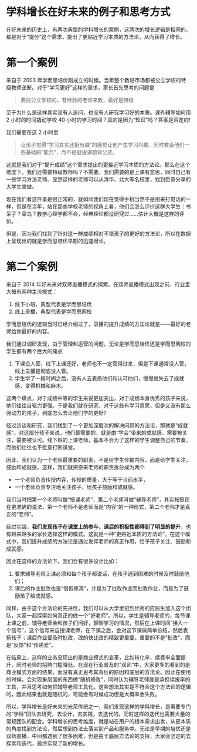 
# 学科增长在好未来的例子和思考方式


在好未来的历史上，有两次典型的学科增长的案例，这两次的增长逻辑是相同的，都是对于“提分”这个需求，提出了更贴近学习本质的方法论，从而获得了增长。

# 第一个案例

来自于 2003 年学而思培优刚成立的时候。当年整个教培市场都被公立学校的特级教师垄断。对于“学习更好”这样的需求，家长首先思考的问题是

> 要找公立学校的，有经验的老师来教，最好是特级

至于为什么是这样其实没有人追问，也没有人研究学习好的本质。课外辅导如何用 2 小时的时间撬动学校 40 小时的学习时间？真的是因为“知识”吗？答案是否定的!

我们需要在这 2 小时里

> 让孩子觉得“学习其实还挺有趣”的感觉让他产生学习兴趣，同时教会他们一些基础的“能力”，而不是就提讲题背公式。

这就是我们对于“提升成绩”这个需求提出的更接近学习本质的方法论。那么在这个维度下，我们还需要特级教师吗？不需要。我们需要的是上课有意思，同时自己有一些学习方法老师。显然这样的老师可以从清华、北大等名校里，找到愿意分享的大学生来做。

现在我们看这件事是很正常的，就如同我们现在觉得手机当然不是用来打电话的一样，但是在当年，站在那些学校老师的视角上看，他们会怎么评价这群大学生：书呆子？菜鸟？教学心理学都不会，经典理论都没研究过……估计大概是这样的评价。

但是，因为我们找到了针对这一群成绩相对不错孩子的更好的方法论，所以在数据上呈现出的就是学而思培优早期的迅速增长。

# 第二个案例

来自于 2014 年好未来对双师直播模式的探索。在双师直播模式出现之前，行业里大概有两种主流模式：

1. 线下小班，典型代表是学而思培优
2. 线上录播，典型代表是学而思网校

学而思培优的逻辑当时已经介绍过了，录播的提升成绩的方法论就是——最好的老师给你最好的内容。

我们通过调研发现，由于管理和运营的问题，无论是学而思培优还是学而思网校的学生都有两个巨大的痛点

1. 下课没人管，线下上课还好，老师也不一定管得过来，但是下课通常没人管，线上录播是彻底没人管。
2. 学生学了一段时间之后，没有人去表扬他们和认可他们，慢慢就失去了成就感，变得机械和麻木。

这两个痛点，对于成绩中等的学生来说更加突出，对于成绩本身优秀的孩子来说，他们往往自驱力更强。于是我们就在研究，对于这些有学习意愿，但是又没有那么强动力的孩子，到底怎么去让他们学的更好?

经过访谈和研究，我们找到了一个更加深层次的解决问题的方法论，那就是“成就感”。对这部分孩子来说，他们最需要的，就是由“学会”带来的成就感，需要被关注，需要被认可。线下班的上课老师，基本不会为了这样的学生调整自己的节奏，而他们往往也不愿意打断课堂。

因此，我们认为一个老师最重要的职责，不是给学生传输内容，而是给学生关注，鼓励和成就感。这样，我们就把原来老师的职责拆分成为两个

- 一个老师负责传授内容，传授的质量，大于等于当前水平，
- 一个老师负责专注地关注孩子，给孩子鼓励和成就感。

我们当时把第一个老师叫做“授课老师”，第二个老师叫做“辅导老师”，其实按照现在更准确的说法，第一个老师不是老师而是“内容”的一种形式，第二个老师才是真正的“老师”。

经过实践，**我们发现孩子在课堂上的参与，课后的积极性都得到了明显的提升**，也有越来越多的家长选择这样的模式。这就是一种“更贴近本质的方法论”。在这个模式中，我们提升成绩的方法论是通过发挥老师的真正作用，给予孩子关注、鼓励和成就感。

因此在这样的方法论下，我们会有很多设计比如：

1. 要求辅导老师上课必须和每个孩子都说话，在孩子遇到困难的时候及时鼓励他们；
2. 课后的作业批改也是“借假修真”，并是为了批改作业而批改作业，而是为了鼓励孩子给成就感。

同样，由于这个方法论的先进性，我们可以从大学里招到优秀的应届生加入这个团队，大家一起探索如何真正的做一个“好老师”。所以，学生是辅导老师的，每节课上课之前，辅导老师会和孩子们问好，聊聊学习的情况，然后在上课时间“接入一个信号”，这个信号来自授课老师，在下课之后，会对这节课做简单总结，然后表扬孩子；课后作业要及时批改，改的快比改的精致更重要。重要的不是“批改”，而是“反馈”和“传递爱”。

在结果上，这样的业务呈现出的是商业模式的变革，比如转化率，续费率全面提升，同时老师的招聘门槛降低。在现在行业普及的“双师”中，大家更多的看到的是商业模式方面的结果，而没有真正思考其背后的原因和底层的方法论。因此在使用的时候，会对现象层面的东西做“随机修改”，同时认为辅导老师就是承担续报率的工具，并且思考如何把辅导老师工具化。这些想法其实是不符合这个方法论的逻辑的，因此结果也就是随机的，可能会有时候成功但是大概率会失败。

所以，学科增长是好未来的光荣传统之一，我们发现这样的学科增长，是需要专门的“学科”团队去研究，去设计，去实践，去迭代的。同时这样的迭代也需要大量的常规团队的配合。学科增长的思考维度，就是站在用户的根本需求出发，从更本质的角度找到方法论，然后想到办法去落实到产品和服务中。无论是早期的培优还是双师直播，中间都遇到了很多困难，但是由于底层方法论的支持，大家会坚定的去探索和迭代，最终实现了新的增长。

